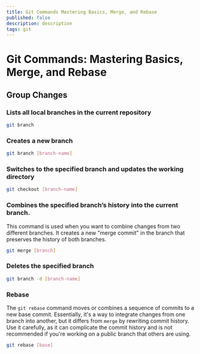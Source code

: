 ```yaml
---
title: Git Commands Mastering Basics, Merge, and Rebase 
published: false
description: description
tags: git
---
```

# Git Commands: Mastering Basics, Merge, and Rebase

## Group Changes

### Lists all local branches in the current repository
```bash
git branch
```

### Creates a new branch
```bash
git branch [branch-name]
```

### Switches to the specified branch and updates the working directory
```bash
git checkout [branch-name]
```

### Combines the specified branch’s history into the current branch. 
This command is used when you want to combine changes from two different branches. It creates a new "merge commit" in the branch that preserves the history of both branches.
```bash
git merge [branch]
```

### Deletes the specified branch
```bash
git branch -d [branch-name]
```

### Rebase
The `git rebase` command moves or combines a sequence of commits to a new base commit. Essentially, it's a way to integrate changes from one branch into another, but it differs from `merge` by rewriting commit history. Use it carefully, as it can complicate the commit history and is not recommended if you're working on a public branch that others are using.
```bash
git rebase [base]
```
